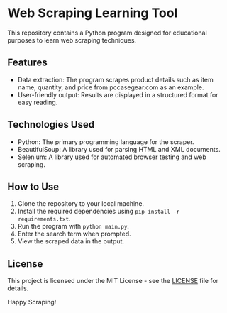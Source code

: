 # Web Scraping Learning Tool

This repository contains a Python program designed for educational purposes to learn web scraping techniques.

## Features

- Data extraction: The program scrapes product details such as item name, quantity, and price from pccasegear.com as an example.
- User-friendly output: Results are displayed in a structured format for easy reading.

## Technologies Used

- Python: The primary programming language for the scraper.
- BeautifulSoup: A library used for parsing HTML and XML documents.
- Selenium: A library used for automated browser testing and web scraping.

## How to Use

1. Clone the repository to your local machine.
2. Install the required dependencies using `pip install -r requirements.txt`.
3. Run the program with `python main.py`.
4. Enter the search term when prompted.
5. View the scraped data in the output.

## License

This project is licensed under the MIT License - see the [LICENSE](LICENSE) file for details.

Happy Scraping!
